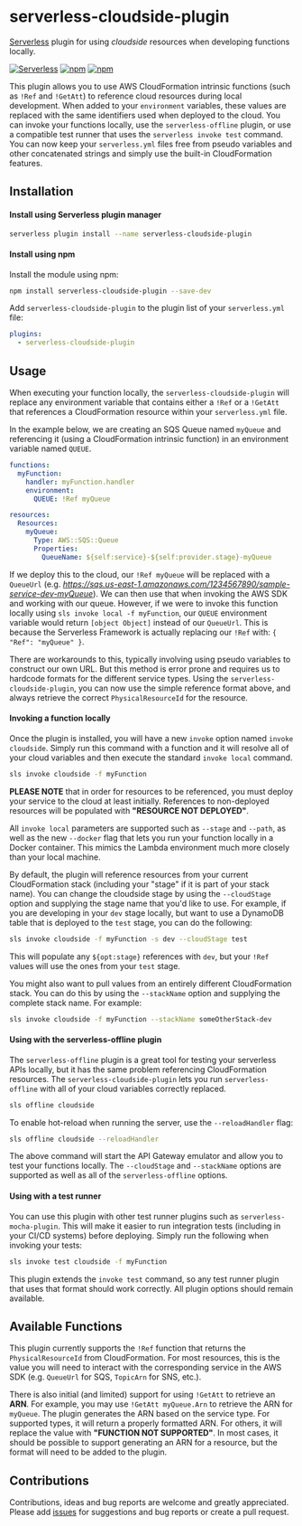 # serverless-cloudside-plugin

[Serverless](http://www.serverless.com) plugin for using _cloudside_ resources when developing functions locally.

[![Serverless](http://public.serverless.com/badges/v3.svg)](http://www.serverless.com)
[![npm](https://img.shields.io/npm/v/serverless-cloudside-plugin.svg)](https://www.npmjs.com/package/serverless-cloudside-plugin)
[![npm](https://img.shields.io/npm/l/serverless-cloudside-plugin.svg)](https://www.npmjs.com/package/serverless-cloudside-plugin)

This plugin allows you to use AWS CloudFormation intrinsic functions (such as `!Ref` and `!GetAtt`) to reference cloud resources during local development. When added to your `environment` variables, these values are replaced with the same identifiers used when deployed to the cloud. You can invoke your functions locally, use the `serverless-offline` plugin, or use a compatible test runner that uses the `serverless invoke test` command. You can now keep your `serverless.yml` files free from pseudo variables and other concatenated strings and simply use the built-in CloudFormation features.

## Installation

#### Install using Serverless plugin manager

```bash
serverless plugin install --name serverless-cloudside-plugin
```

#### Install using npm

Install the module using npm:

```bash
npm install serverless-cloudside-plugin --save-dev
```

Add `serverless-cloudside-plugin` to the plugin list of your `serverless.yml` file:

```yaml
plugins:
  - serverless-cloudside-plugin
```

## Usage

When executing your function locally, the `serverless-cloudside-plugin` will replace any environment variable that contains either a `!Ref` or a `!GetAtt` that references a CloudFormation resource within your `serverless.yml` file.

In the example below, we are creating an SQS Queue named `myQueue` and referencing it (using a CloudFormation intrinsic function) in an environment variable named `QUEUE`.

```yaml
functions:
  myFunction:
    handler: myFunction.handler
    environment:
      QUEUE: !Ref myQueue

resources:
  Resources:
    myQueue:
      Type: AWS::SQS::Queue
      Properties:
        QueueName: ${self:service}-${self:provider.stage}-myQueue
```

If we deploy this to the cloud, our `!Ref myQueue` will be replaced with a `QueueUrl` (e.g. _https://sqs.us-east-1.amazonaws.com/1234567890/sample-service-dev-myQueue_). We can then use that when invoking the AWS SDK and working with our queue.
However, if we were to invoke this function locally using `sls invoke local -f myFunction`, our `QUEUE` environment variable would return `[object Object]` instead of our `QueueUrl`. This is because the Serverless Framework is actually replacing our `!Ref` with: `{ "Ref": "myQueue" }`.

There are workarounds to this, typically involving using pseudo variables to construct our own URL. But this method is error prone and requires us to hardcode formats for the different service types. Using the `serverless-cloudside-plugin`, you can now use the simple reference format above, and always retrieve the correct `PhysicalResourceId` for the resource.

#### Invoking a function locally

Once the plugin is installed, you will have a new `invoke` option named `invoke cloudside`. Simply run this command with a function and it will resolve all of your cloud variables and then execute the standard `invoke local` command.

```bash
sls invoke cloudside -f myFunction
```

**PLEASE NOTE** that in order for resources to be referenced, you must deploy your service to the cloud at least initially. References to non-deployed resources will be populated with **"RESOURCE NOT DEPLOYED"**.

All `invoke local` parameters are supported such as `--stage` and `--path`, as well as the new `--docker` flag that lets you run your function locally in a Docker container. This mimics the Lambda environment much more closely than your local machine.

By default, the plugin will reference resources from your current CloudFormation stack (including your "stage" if it is part of your stack name). You can change the cloudside stage by using the `--cloudStage` option and supplying the stage name that you'd like to use. For example, if you are developing in your `dev` stage locally, but want to use a DynamoDB table that is deployed to the `test` stage, you can do the following:

```bash
sls invoke cloudside -f myFunction -s dev --cloudStage test
```

This will populate any `${opt:stage}` references with `dev`, but your `!Ref` values will use the ones from your `test` stage.

You might also want to pull values from an entirely different CloudFormation stack. You can do this by using the `--stackName` option and supplying the complete stack name. For example:

```bash
sls invoke cloudside -f myFunction --stackName someOtherStack-dev
```

#### Using with the serverless-offline plugin

The `serverless-offline` plugin is a great tool for testing your serverless APIs locally, but it has the same problem referencing CloudFormation resources. The `serverless-cloudside-plugin` lets you run `serverless-offline` with all of your cloud variables correctly replaced.

```bash
sls offline cloudside
```

To enable hot-reload when running the server, use the `--reloadHandler` flag:

```bash
sls offline cloudside --reloadHandler
```

The above command will start the API Gateway emulator and allow you to test your functions locally. The `--cloudStage` and `--stackName` options are supported as well as all of the `serverless-offline` options.

#### Using with a test runner

You can use this plugin with other test runner plugins such as `serverless-mocha-plugin`. This will make it easier to run integration tests (including in your CI/CD systems) before deploying. Simply run the following when invoking your tests:

```bash
sls invoke test cloudside -f myFunction
```

This plugin extends the `invoke test` command, so any test runner plugin that uses that format should work correctly. All plugin options should remain available.

## Available Functions

This plugin currently supports the `!Ref` function that returns the `PhysicalResourceId` from CloudFormation. For most resources, this is the value you will need to interact with the corresponding service in the AWS SDK (e.g. `QueueUrl` for SQS, `TopicArn` for SNS, etc.).

There is also initial (and limited) support for using `!GetAtt` to retrieve an **ARN**. For example, you may use `!GetAtt myQueue.Arn` to retrieve the ARN for `myQueue`. The plugin generates the ARN based on the service type. For supported types, it will return a properly formatted ARN. For others, it will replace the value with **"FUNCTION NOT SUPPORTED"**. In most cases, it should be possible to support generating an ARN for a resource, but the format will need to be added to the plugin.

## Contributions

Contributions, ideas and bug reports are welcome and greatly appreciated. Please add [issues](https://github.com/jeremydaly/serverless-cloudside-plugin/issues) for suggestions and bug reports or create a pull request.
